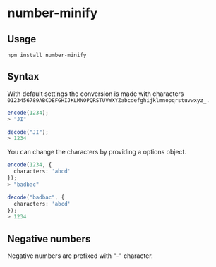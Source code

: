 # number-minify

## Usage

```
npm install number-minify
```

## Syntax

With default settings the conversion is made with characters `0123456789ABCDEFGHIJKLMNOPQRSTUVWXYZabcdefghijklmnopqrstuvwxyz_.`

```ts
encode(1234);
> "JI"

decode("JI");
> 1234
```

You can change the characters by providing a options object.

```ts
encode(1234, {
  characters: 'abcd'
});
> "badbac"

decode("badbac", {
  characters: 'abcd'
});
> 1234
```

## Negative numbers

Negative numbers are prefixed with "-" character.
